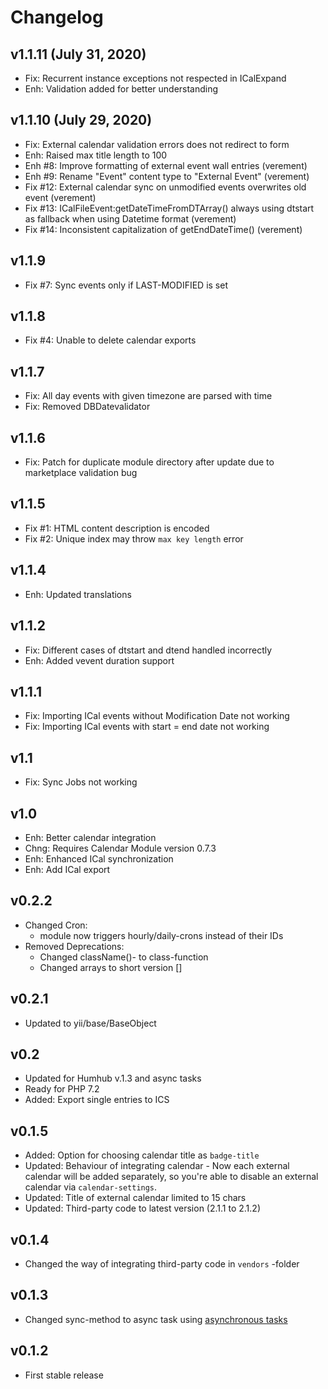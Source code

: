 Changelog
=========

v1.1.11 (July 31, 2020)
---------------------
- Fix: Recurrent instance exceptions not respected in ICalExpand
- Enh: Validation added for better understanding

v1.1.10 (July 29, 2020)
----------------------
- Fix: External calendar validation errors does not redirect to form
- Enh: Raised max title length to 100
- Enh #8: Improve formatting of external event wall entries (verement)
- Enh #9: Rename "Event" content type to "External Event" (verement)
- Fix #12: External calendar sync on unmodified events overwrites old event (verement)
- Fix #13: ICalFileEvent:getDateTimeFromDTArray() always using dtstart as fallback when using Datetime format (verement)
- Fix #14: Inconsistent capitalization of getEndDateTime() (verement)

v1.1.9
----------------------
- Fix #7: Sync events only if LAST-MODIFIED is set

v1.1.8
----------------------
- Fix #4: Unable to delete calendar exports


v1.1.7
----------------------
- Fix: All day events with given timezone are parsed with time
- Fix: Removed DBDatevalidator 

v1.1.6
----------------------
- Fix: Patch for duplicate module directory after update due to marketplace validation bug

v1.1.5
----------------------
- Fix #1: HTML content description is encoded
- Fix #2: Unique index may throw `max key length` error

v1.1.4
---------------------------
- Enh: Updated translations


v1.1.2
----------------------
- Fix: Different cases of dtstart and dtend handled incorrectly
- Enh: Added vevent duration support


v1.1.1
----------------------
- Fix: Importing ICal events without Modification Date not working
- Fix: Importing ICal events with start = end date not working


v1.1
----------------------
- Fix: Sync Jobs not working

v1.0
----------------------
- Enh: Better calendar integration
- Chng: Requires Calendar Module version 0.7.3
- Enh: Enhanced ICal synchronization
- Enh: Add ICal export

v0.2.2
----------------------
- Changed Cron:
    - module now triggers hourly/daily-crons instead of their IDs
- Removed Deprecations:
    - Changed className()- to class-function
    - Changed arrays to short version []

v0.2.1
----------------------
- Updated to yii/base/BaseObject

v0.2
----------------------
- Updated for Humhub v.1.3 and async tasks
- Ready for PHP 7.2
- Added: Export single entries to ICS

v0.1.5
----------------------
- Added: Option for choosing calendar title as `badge-title`
- Updated: Behaviour of integrating calendar - Now each external calendar will be added separately, so you're able to disable an external calendar via `calendar-settings`.
- Updated: Title of external calendar limited to 15 chars
- Updated: Third-party code to latest version (2.1.1 to 2.1.2)

v0.1.4
----------------------
- Changed the way of integrating third-party code in `vendors` -folder 

v0.1.3
----------------------
- Changed sync-method to async task using [asynchronous tasks](http://docs.humhub.org/admin-asynchronous-tasks.html) 

v0.1.2
----------------------
- First stable release

